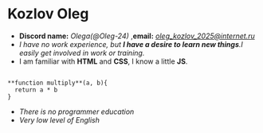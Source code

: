# Kozlov Oleg
* **Discord name:** *Olega(@Oleg-24)* ,**email:** *oleg_kozlov_2025@internet.ru* 
* *I have no work experience, but **I have a desire to learn new things**.I easily get involved in work or training.*
* I am familiar with **HTML** and **CSS**, I know a little **JS**.
```

**function multiply**(a, b){
  return a * b
}
```
* *There is no programmer education*
* *Very low level of English*